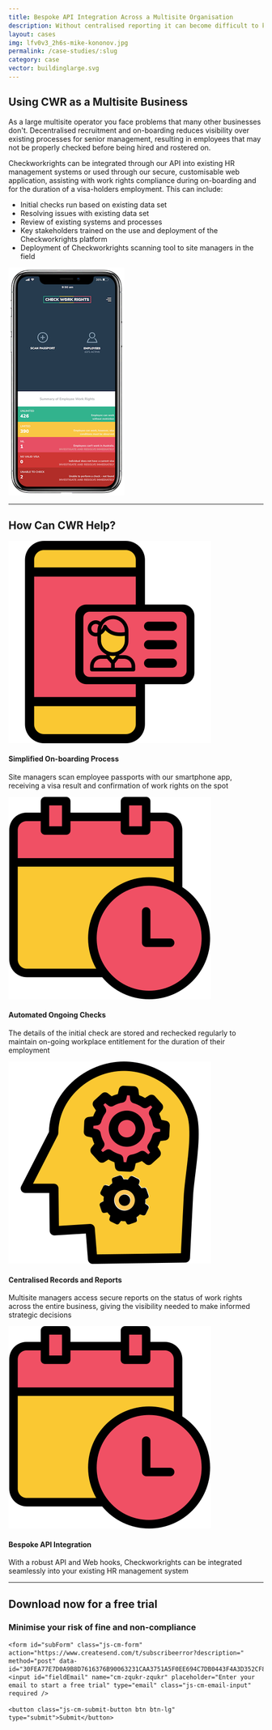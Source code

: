 ```yaml
---
title: Bespoke API Integration Across a Multisite Organisation
description: Without centralised reporting it can become difficult to keep a consistent on-boarding process that ensures compliance across an entire organisation.
layout: cases
img: lfv0v3_2h6s-mike-kononov.jpg
permalink: /case-studies/:slug
category: case
vector: buildinglarge.svg
---
```


 <div class="row casehow text-center">

<div class="col-lg-8 col-12 text-left">
<h2>Using CWR as a Multisite Business</h2>
<p>As a large multisite operator you face problems that many other businesses don't. Decentralised recruitment and on-boarding reduces visibility over existing processes for senior management, resulting in employees that may not be properly checked before being hired and rostered on.</p>

<p>Checkworkrights can be integrated through our API into existing HR management systems or used through our secure, customisable web application, assisting with work rights compliance during on-boarding and for the duration of a visa-holders employment. This can include:</p>

<ul>
<li>Initial checks run based on existing data set</li>
<li>Resolving issues with existing data set</li>
<li>Review of existing systems and processes</li>
<li>Key stakeholders trained on the use and deployment of the Checkworkrights platform</li>
<li>Deployment of Checkworkrights scanning tool to site managers in the field</li>
</ul>
</div>
<div class="col-lg-4 col-12"><img style="width: initial;" src="/assets/img/images/CWR_IphnX-copy.png"></div> 

<div class="col-12"><hr/></div> 
<div class="col-12"><h2 class="text-center">How Can CWR Help?</h2></div>
<div class="col-lg-6 col-12 text-left">
<img src="/assets/img/vectors/smartphone.svg">
<h4>Simplified On-boarding Process</h4> 
<p>Site managers scan employee passports with our smartphone app, receiving a visa result and confirmation of work rights on the spot</p>
</div>
<div class="col-lg-6 col-12">
<img src="/assets/img/vectors/calendar.svg">
<h4>Automated Ongoing Checks</h4>
<p>The details of the initial check are stored and rechecked regularly to maintain on-going workplace entitlement for the duration of their employment</p>
</div>
<div class="col-lg-6 col-12">
<img src="/assets/img/vectors/brainstorm.svg">
<h4>Centralised Records and Reports</h4>
<p>Multisite managers access secure reports on the status of work rights across the entire business, giving the visibility needed to make informed strategic decisions</p>
</div>
<div class="col-lg-6 col-12">
<img src="/assets/img/vectors/calendar.svg">
<h4>Bespoke API Integration</h4>
<p>With a robust API and Web hooks, Checkworkrights can be integrated seamlessly into your existing HR management system</p>
</div>
     
<div class="col-12"><hr/></div>
     
</div>
 
<div class="casecta text-center">
<h2>Download now for a free trial</h2>
<h3>Minimise your risk of fine and non-compliance</h3>
    
    <form id="subForm" class="js-cm-form" action="https://www.createsend.com/t/subscribeerror?description=" method="post" data-id="30FEA77E7D0A9B8D7616376B90063231CAA3751A5F0EE694C7DB0443F4A3D352CF8E9AEFBD18AFA098D6D01843F1FA243E1C7D2512F4669122582AAD7BC77F23">	
    <input id="fieldEmail" name="cm-zqukr-zqukr" placeholder="Enter your email to start a free trial" type="email" class="js-cm-email-input"
    required />

    <button class="js-cm-submit-button btn btn-lg" type="submit">Submit</button>

</form>
<script type="text/javascript" src="https://js.createsend1.com/javascript/copypastesubscribeformlogic.js"></script>
</div>
